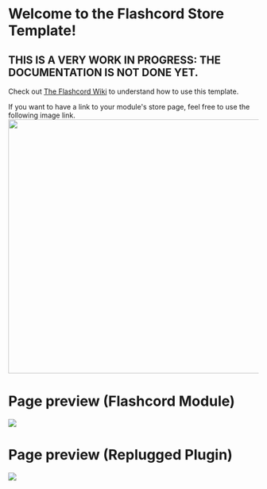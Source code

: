 # Welcome to the Flashcord Store Template!
## THIS IS A VERY WORK IN PROGRESS: THE DOCUMENTATION IS NOT DONE YET.

Check out [The Flashcord Wiki](https://github.com/SiriusBYT/Flashcord/wiki/The-Flashcord-Module-Template) to understand how to use this template.

If you want to have a link to your module's store page, feel free to use the following image link.
[<img src="https://sirio-network.com/flashcord/store/embed.png" width="512">](https://sirio-network.com/flashcord/store)

# Page preview (Flashcord Module)
![](https://sirio-network.com/flashcord/wiki/store-template/module-page_preview.png#)

# Page preview (Replugged Plugin)
![](https://sirio-network.com/flashcord/wiki/store-template/plugin-page_preview.png#)
